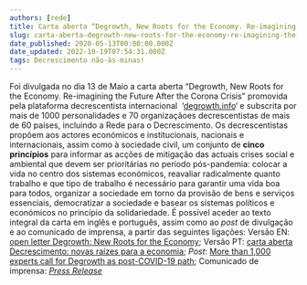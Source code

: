 ```yaml
---
authors: [rede]
title: Carta aberta “Degrowth, New Roots for the Economy. Re-imagining the Future After the Corona Crisis”
slug: carta-aberta-degrowth-new-roots-for-the-economy-re-imagining-the-future-after-the-corona-crisis
date_published: 2020-05-13T00:00:00.000Z
date_updated: 2022-10-19T07:54:31.000Z
tags: Decrescimento não-às-minas!
---
```

Foi divulgada no dia 13 de Maio a carta aberta “Degrowth, New Roots for the Economy. Re-imagining the Future After the Corona Crisis” promovida pela plataforma decrescentista internacional  ‘[degrowth.info](http://degrowth.info/)‘ e subscrita por mais de 1000 personalidades e 70 organizaçãoes decrescentistas de mais de 60 países, incluindo a Rede para o Decrescimento.
Os decrescentistas propõem aos actores económicos e institucionais, nacionais e internacionais, assim como à sociedade civil, um conjunto de **cinco princípios** para informar as acções de mitigação das actuais crises social e ambiental que devem ser prioritárias no período pós-pandemia: colocar a vida no centro dos sistemas económicos, reavaliar radicalmente quanto trabalho e que tipo de trabalho é necessário para garantir uma vida boa para todos, organizar a sociedade em torno da provisão de bens e serviços essenciais, democratizar a sociedade e basear os sistemas políticos e económicos no princípio da solidariedade. É possível aceder ao texto integral da carta em inglês e português, assim como ao *post* de divulgação e ao comunicado de imprensa, a partir das seguintes ligações: Versão EN: [open letter Degrowth: New Roots for the Economy](https://www.degrowth.info/en/open-letter/); Versão PT: [carta aberta Decrescimento: novas raízes para a economia](https://www.degrowth.info/en/carta-aberta/); *Post*: [More than 1,000 experts call for Degrowth as post-COVID-19 path](https://www.degrowth.info/en/2020/05/more-than-1000-experts-call-for-degrowth-as-post-covid-19-path/); Comunicado de imprensa: [*Press Release*](https://www.degrowth.info/en/press-release/)
